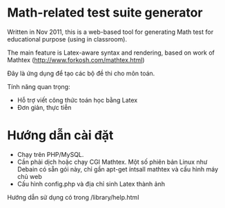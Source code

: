 Math-related test suite generator
=================================

Written in Nov 2011, this is a web-based tool for generating Math test for educational purpose (using in classroom).

The main feature is Latex-aware syntax and rendering, based on work of Mathtex (http://www.forkosh.com/mathtex.html)

Đây là ứng dụng để tạo các bộ đề thi cho môn toán.

Tính năng quan trọng:
* Hỗ trợ viết công thức toán học bằng Latex
* Đơn giản, thực tiễn


Hướng dẫn cài đặt
=================

* Chạy trên PHP/MySQL.
* Cần phải dịch hoặc chạy CGI Mathtex. Một số phiên bản Linux như Debain có sẵn gói này, chỉ gần apt-get íntsall mathtex và cấu hình máy chủ web
* Cấu hình config.php và địa chỉ sinh Latex thành ảnh


Hướng dẫn sử dụng có trong /library/help.html
